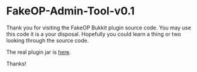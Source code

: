 FakeOP-Admin-Tool-v0.1
======================
Thank you for visiting the FakeOP Bukkit plugin source code.
You may use this code it is a your disposal.
Hopefully you could learn a thing or two looking through the source code.

The real plugin jar is [here](http://www.dev.bukkit.org/bukkit-plugins/fakeop-admin-tool/).

Thanks!


